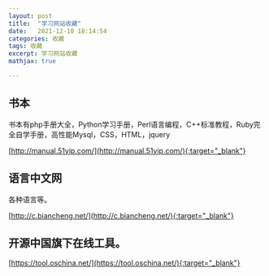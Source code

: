 ```yaml
---
layout: post
title:  "学习网站收藏"
date:   2021-12-10 18:14:54
categories: 收藏
tags: 收藏
excerpt: 学习网站收藏
mathjax: true

---
```




## 书本

书本有php手册大全，Python学习手册，Perl语言编程，C++标准教程，Ruby完全自学手册，高性能Mysql，CSS，HTML，jquery

[http://manual.51yip.com/](http://manual.51yip.com/){:target="_blank"}



## 语言中文网

各种语言等。

[http://c.biancheng.net/](http://c.biancheng.net/){:target="_blank"}



## **开源中国旗下在线工具。**

[https://tool.oschina.net/](https://tool.oschina.net/){:target="_blank"}

